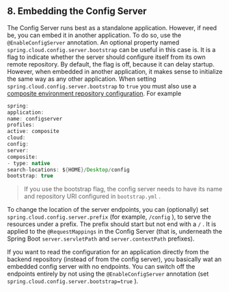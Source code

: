 ## 8. Embedding the Config Server

The Config Server runs best as a standalone application. However, if need be, you can embed it in another application. To do so, use the  `@EnableConfigServer`  annotation. An optional property named  `spring.cloud.config.server.bootstrap`  can be useful in this case is. It is a flag to indicate whether the server should configure itself from its own remote repository. By default, the flag is off, because it can delay startup. However, when embedded in another application, it makes sense to initialize the same way as any other application. When setting  `spring.cloud.config.server.bootstrap`  to  `true`  you must also use a [composite environment repository configuration](multi__spring_cloud_config_server.html#composite-environment-repositories). For example

```java
spring:
application:
name: configserver
profiles:
active: composite
cloud:
config:
server:
composite:
- type: native
search-locations: ${HOME}/Desktop/config
bootstrap: true
```

> If you use the bootstrap flag, the config server needs to have its name and repository URI configured in  `bootstrap.yml` .

To change the location of the server endpoints, you can (optionally) set  `spring.cloud.config.server.prefix`  (for example,  `/config` ), to serve the resources under a prefix. The prefix should start but not end with a  `/` . It is applied to the  `@RequestMappings`  in the Config Server (that is, underneath the Spring Boot  `server.servletPath`  and  `server.contextPath`  prefixes).

If you want to read the configuration for an application directly from the backend repository (instead of from the config server), you basically wat an embedded config server with no endpoints. You can switch off the endpoints entirely by not using the  `@EnableConfigServer`  annotation (set  `spring.cloud.config.server.bootstrap=true` ).
